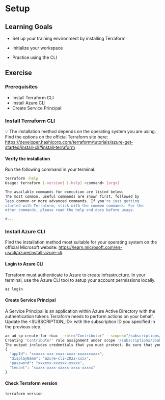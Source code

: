 # Setup

## Learning Goals

- Set up your training environment by installing Terraform

- Initialize your workspace

- Practice using the CLI
## Exercise

### Prerequisites

  - Install Terraform CLI
  - Install Azure CLI
  - Create Service Principal

### Install Terraform CLI

💡 The installation method depends on the operating system you are using.
Find the options on the official Terraform site here: https://developer.hashicorp.com/terraform/tutorials/azure-get-started/install-cli#install-terraform

#### Verify the installation 

Run the following command in your terminal.

``` bash
terraform -help
Usage: terraform [-version] [-help] <command> [args]

The available commands for execution are listed below.
The most common, useful commands are shown first, followed by
less common or more advanced commands. If you're just getting
started with Terraform, stick with the common commands. For the
other commands, please read the help and docs before usage.

#...
```
### Install Azure CLI
Find the installation method most suitable for your operating system on the official Microsoft website:
https://learn.microsoft.com/en-us/cli/azure/install-azure-cli
#### Login to Azure CLI
Terraform must authenticate to Azure to create infrastructure.
In your terminal, use the Azure CLI tool to setup your account permissions locally.

``` bash
az login
```
#### Create Service Principal
A Service Principal is an application within Azure Active Directory with the authentication tokens Terraform needs to perform actions on your behalf. Update the <SUBSCRIPTION_ID> with the subscription ID you specified in the previous step.

``` bash
az ad sp create-for-rbac --role="Contributor" --scopes="/subscriptions/<SUBSCRIPTION_ID>"
Creating 'Contributor' role assignment under scope '/subscriptions/35akss-subscription-id'
The output includes credentials that you must protect. Be sure that you do not include these credentials in your code or check the credentials into your source control. For more information, see https://aka.ms/azadsp-cli
{
  "appId": "xxxxxx-xxx-xxxx-xxxx-xxxxxxxxxx",
  "displayName": "azure-cli-2022-xxxx",
  "password": "xxxxxx~xxxxxx~xxxxx",
  "tenant": "xxxxx-xxxx-xxxxx-xxxx-xxxxx"
}
```

#### Check Terraform version

``` bash
terraform version
```
